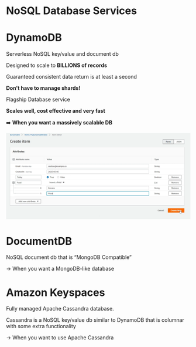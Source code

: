 # NoSQL Database Services

# DynamoDB

Serverless NoSQL key/value and document db

Designed to scale to **BILLIONS of records**

Guaranteed consistent data return is at least a second

**Don’t have to manage shards!**

Flagship Database service

**Scales well, cost effective and very fast**

➡️ **When you want a massively scalable DB**

![Untitled](NoSQL%20Database%20Services%20d3b31f0e0e07417eada1c80b4f300659/Untitled.png)

# DocumentDB

NoSQL document db that is “MongoDB Compatible”

→ When you want a MongoDB-like database

# Amazon Keyspaces

Fully managed Apache Cassandra database. 

Cassandra is a NoSQL key/value db similar to DynamoDB that is columnar with some extra functionality

→ When you want to use Apache Cassandra
